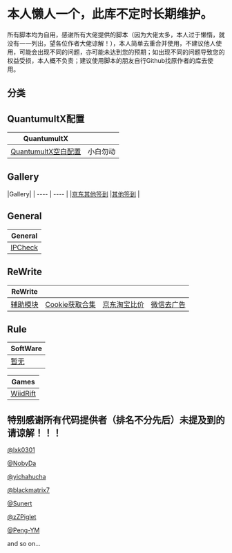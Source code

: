 本人懒人一个，此库不定时长期维护。
==

所有脚本均为自用，感谢所有大佬提供的脚本（因为大佬太多，本人过于懒惰，就没有一一列出，望各位作者大佬谅解！），本人简单去重合并使用，不建议他人使用，可能会出现不同的问题，亦可能未达到您的预期；如出现不同的问题导致您的权益受损，本人概不负责；建议使用脚本的朋友自行Github找原作者的库去使用。

分类
--

QuantumultX配置
--
|QuantumultX| |
| ---- | ---- |
|[QuantumultX空白配置](https://github.com/KMJ-2020/QuantumultX/blob/main/QuantumultX_Default.conf) |小白勿动|

Gallery
--
|Gallery|
| ---- | ---- |
|[京东其他签到](https://github.com/KMJ-2020/QuantumultX/blob/main/Gallery/JD_Other_Task_Gallery.json) |[其他签到](https://github.com/KMJ-2020/QuantumultX/blob/main/Gallery/Other_Task_Gallery.json) |

General
--
|General|
| ---- |
|[IPCheck](https://github.com/KMJ-2020/QuantumultX/blob/main/General/IPcheck.js) |

ReWrite
--
|ReWrite|  |  |  |
| ---- | ---- | ---- | ---- |
|[辅助模块](https://github.com/KMJ-2020/QuantumultX/blob/main/ReWrite/Support.sgmodule) |[Cookie获取合集](https://github.com/KMJ-2020/QuantumultX/blob/main/ReWrite/Get_Cookie_All_In_One.conf)| [京东淘宝比价](https://github.com/KMJ-2020/QuantumultX/blob/main/ReWrite/JD_TB_Price.conf)|[微信去广告](https://github.com/KMJ-2020/QuantumultX/blob/main/ReWrite/Remove_Wechat_AD.conf)|

Rule
--
|SoftWare|
| ---- |
|[暂无](https://github.com/KMJ-2020/QuantumultX)

|Games|
| ---- |
|[WiidRift](https://github.com/KMJ-2020/QuantumultX/blob/main/Rule/Games/WildRift/Wild_Rift.list)


特别感谢所有代码提供者（排名不分先后）未提及到的请谅解！！！
--

[@lxk0301](https://github.com/lxk0301)

[@NobyDa](https://github.com/NobyDa)

[@yichahucha](https://github.com/yichahucha)

[@blackmatrix7](https://github.com/blackmatrix7)

[@Sunert](https://github.com/Sunert)

[@zZPiglet](https://github.com/zZPiglet)

[@Peng-YM](https://github.com/Peng-YM)

and so on...
